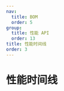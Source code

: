 ```yaml
---
nav:
  title: BOM
  order: 5
group:
  title: 性能 API
  order: 13
title: 性能时间线
order: 3
---
```


# 性能时间线
